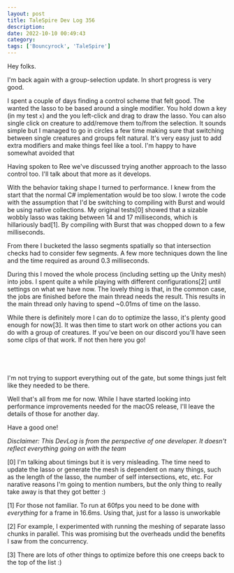 ```yaml
---
layout: post
title: TaleSpire Dev Log 356
description:
date: 2022-10-10 00:49:43
category:
tags: ['Bouncyrock', 'TaleSpire']
---
```


Hey folks.

I'm back again with a group-selection update. In short progress is very good.


I spent a couple of days finding a control scheme that felt good. The wanted the lasso to be based around a single modifier. You hold down a key (in my test `x`) and the you left-click and drag to draw the lasso. You can also single click on creature to add/remove them to/from the selection. It sounds simple but I managed to go in circles a few time making sure that switching between single creatures and groups felt natural. It's very easy just to add extra modifiers and make things feel like a tool. I'm happy to have somewhat avoided that

Having spoken to Ree we've discussed trying another approach to the lasso control too. I'll talk about that more as it develops. 

With the behavior taking shape I turned to performance. I knew from the start that the normal C# implementation would be too slow. I wrote the code with the assumption that I'd be switching to compiling with Burst and would be using native collections. My original tests[0] showed that a sizable wobbly lasso was taking between 14 and 17 milliseconds, which is hillariously bad[1]. By compiling with Burst that was chopped down to a few milliseconds. 

From there I bucketed the lasso segments spatially so that intersection checks had to consider few segments. A few more techniques down the line and the time required as around 0.3 milliseconds.

During this I moved the whole process (including setting up the Unity mesh) into jobs. I spent quite a while playing with different configurations[2] until settings on what we have now. The lovely thing is that, in the common case, the jobs are finished before the main thread needs the result. This results in the main thread only having to spend ~0.01ms of time on the lasso. 

While there is definitely more I can do to optimize the lasso, it's plenty good enough for now[3]. It was then time to start work on other actions you can do with a group of creatures. If you've been on our discord you'll have seen some clips of that work. If not then here you go!

![]()

![]()

![]()

![]()

I'm not trying to support everything out of the gate, but some things just felt like they needed to be there.

Well that's all from me for now. While I have started looking into performance improvements needed for the macOS release, I'll leave the details of those for another day.

Have a good one!


*Disclaimer: This DevLog is from the perspective of one developer. It doesn't reflect everything going on with the team*


[0] I'm talking about timings but it is very misleading. The time need to update the lasso or generate the mesh is dependent on many things, such as the length of the lasso, the number of self intersections, etc, etc. For narative reasons I'm going to mention numbers, but the only thing to really take away is that they got better :)

[1] For those not familiar. To run at 60fps you need to be done with *everything* for a frame in 16.6ms. Using that, just for a lasso is unworkable

[2] For example, I experimented with running the meshing of separate lasso chunks in parallel. This was promising but the overheads undid the benefits I saw from the concurrency.

[3] There are lots of other things to optimize before this one creeps back to the top of the list :)
